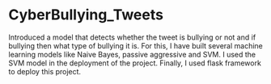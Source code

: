 # CyberBullying_Tweets
Introduced a model that detects whether the tweet is bullying or not and if bullying then what type of bullying it is. For this, I have built several machine learning models like Naive Bayes, passive aggressive and SVM. I used the SVM model in the deployment of the project. Finally, I used flask framework to deploy this project. 
